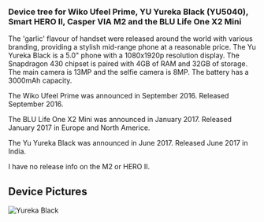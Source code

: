 ### Device tree for Wiko Ufeel Prime, YU Yureka Black (YU5040), Smart HERO II, Casper VIA M2 and the BLU Life One X2 Mini

The 'garlic' flavour of handset were released around the world with various branding, providing a stylish mid-range phone at a reasonable price.
The Yu Yureka Black is a 5.0" phone with a 1080x1920p resolution display. The Snapdragon 430 chipset is paired with 4GB of RAM and 32GB of storage. The main camera is 13MP and the selfie camera is 8MP. The battery has a 3000mAh capacity.

The Wiko Ufeel Prime was announced in September 2016. Released September 2016.

The BLU Life One X2 Mini was announced in January 2017. Released January 2017 in Europe and North Americe.

The Yu Yureka Black was announced in June 2017. Released June 2017 in India.

I have no release info on the M2 or HERO II.

## Device Pictures

![Yureka Black](https://fdn2.gsmarena.com/vv/pics/yureka/yu-yureka-yu5040-1.jpg "Yu Yureka Black")

